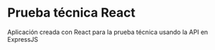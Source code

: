 # Prueba técnica React

Aplicación creada con React para la prueba técnica usando la API en ExpressJS
